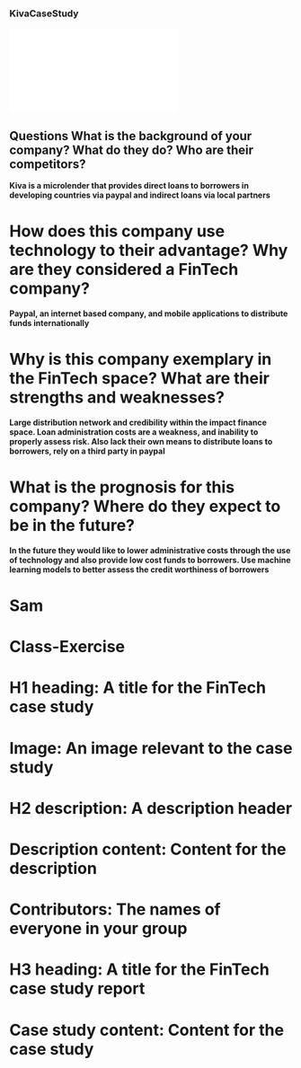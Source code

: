 ### KivaCaseStudy
![file:///C:/Users/matth/Downloads/imgres.html](file:///C:/Users/matth/Downloads/imgres.html)


## Questions What is the background of your company? What do they do? Who are their competitors?
**Kiva is a microlender that provides direct loans to borrowers in developing countries via paypal and indirect loans via local partners** 



# How does this company use technology to their advantage? Why are they considered a FinTech company?
**Paypal, an internet based company, and mobile applications to distribute funds internationally**


# Why is this company exemplary in the FinTech space? What are their strengths and weaknesses?
**Large distribution network and credibility within the impact finance space. Loan administration costs are a weakness, and inability to properly assess risk. Also lack their own means to distribute loans to borrowers, rely on a third party in paypal**  


# What is the prognosis for this company? Where do they expect to be in the future?
**In the future they would like to lower administrative costs through the use of technology and also provide low cost funds to borrowers. Use machine learning models to better assess the credit worthiness of borrowers** 

# Sam




# Class-Exercise
# H1 heading: A title for the FinTech case study


# Image: An image relevant to the case study


# H2 description: A description header


# Description content: Content for the description


# Contributors: The names of everyone in your group


# H3 heading: A title for the FinTech case study report


# Case study content: Content for the case study